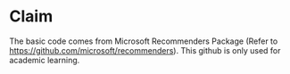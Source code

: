 # Claim

The basic code comes from Microsoft Recommenders Package (Refer to https://github.com/microsoft/recommenders). This github is only used for academic learning.
